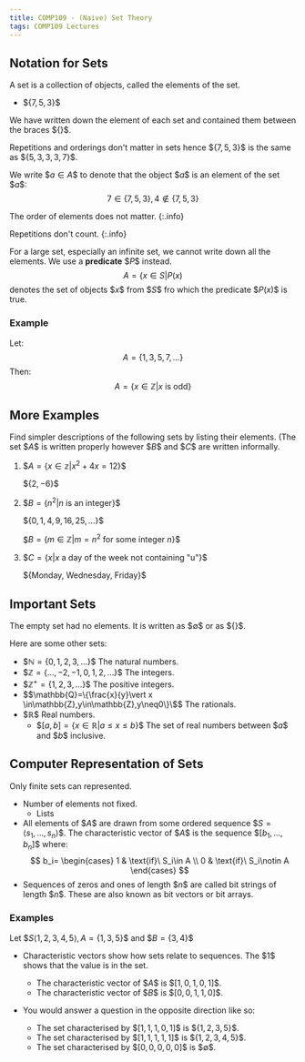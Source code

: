 ```yaml
---
title: COMP109 - (Naive) Set Theory
tags: COMP109 Lectures
---
```

## Notation for Sets
A set is a collection of objects, called the elements of the set. 

* \$$\{7,5,3\}\$$

We have written down the element of each set and contained them between the braces \$$\{\}\$$.

Repetitions and orderings don't matter in sets hence \$$\{7,5,3\}\$$ is the same as \$$\{5,3,3,3,7\}\$$. 

We write \$$a\in A\$$ to denote that the object \$$a\$$ is an element of the set \$$a\$$: $$7\in\{7,5,3\},4\notin\{7,5,3\}$$

The order of elements does not matter.
{:.info}

Repetitions don't count.
{:.info}

For a large set, especially an infinite set, we cannot write down all the elements. We use a **predicate** \$$P\$$ instead.
$$A=\{x\in S\vert P(x)$$
denotes the set of objects \$$x\$$ from \$$S\$$ fro which the predicate \$$P(x)\$$ is true.

### Example
Let:
$$A = \{1,3,5,7,\ldots\}$$
Then:
$$A=\{x\in \mathbb{Z} \vert x \text{ is odd}\}$$

## More Examples
Find simpler descriptions of the following sets by listing their elements. (The set \$$A\$$ is written properly however \$$B\$$ and \$$C\$$ are written informally.

1. \$$A=\{x\in\mathbb{z}\vert x^2+4x=12\}\$$

	\$$\{2,-6\}\$$
1. \$$B=\{n^2\vert n \text{ is an integer}\}\$$

	\$$\{0,1,4,9,16,25,\ldots\}\$$
	
	\$$B=\{m\in\mathbb{Z}\vert m=n^2 \text{ for some integer } n\}\$$
	
1. \$$C=\{x\vert x \text{ a day of the week not containing "u"}\}\$$
	
	\$$\{\text{Monday, Wednesday, Friday}\}\$$
	
## Important Sets
The empty set had no elements. It is written as \$$\emptyset\$$ or as \$$\{\}\$$. 

Here are some other sets:

* \$$\mathbb{N}=\{0,1,2,3,\ldots\}\$$ The natural numbers.
* \$$\mathbb{Z}=\{\ldots,-2,-1,0,1,2,\ldots\}\$$ The integers.
* \$$\mathbb{Z^+}=\{1,2,3,\ldots\}\$$ The positive integers.
* \$$\mathbb{Q}=\{\frac{x}{y}\vert x \in\mathbb{Z},y\in\mathbb{Z},y\neq0\}\$$ The rationals.
* \$$\mathbb{R}\$$ Real numbers.
	* \$$[a,b]=\{x\in\mathbb{R}\vert a\leq x \leq b\}\$$ The set of real numbers between \$$a\$$ and \$$b\$$ inclusive.
	
## Computer Representation of Sets
Only finite sets can represented.

* Number of elements not fixed.
	* Lists
* All elements of \$$A\$$ are drawn from some ordered sequence \$$S=\langle s_1,\ldots,s_n\rangle\$$. The characteristic vector of \$$A\$$ is the sequence \$$[b_1,\ldots,b_n]\$$ where:
$$
    b_i=
    \begin{cases}
      1 & \text{if}\ S_i\in A \\
      0 & \text{if}\ S_i\notin A
    \end{cases}
$$
* Sequences of zeros and ones of length \$$n\$$ are called bit strings of length \$$n\$$. These are also known as bit vectors or bit arrays.

### Examples
Let \$$S\langle 1,2,3,4,5\rangle, A = \{1,3,5\}\$$ and \$$B=\{3,4\}\$$

* Characteristic vectors show how sets relate to sequences. The \$$1\$$ shows that the value is in the set.
	* The characteristic vector of \$$A\$$ is \$$[1,0,1,0,1]\$$. 
	* The characteristic vector of \$$B\$$ is \$$[0,0,1,1,0]\$$.
	
* You would answer a question in the opposite direction like so:
	* The set characterised by \$$[1,1,1,0,1]\$$ is \$$\{1,2,3,5\}\$$.
	* The set characterised by \$$[1,1,1,1,1]\$$ is \$$\{1,2,3,4,5\}\$$.
	* The set characterised by \$$[0,0,0,0,0]\$$ is \$$\emptyset\$$.
